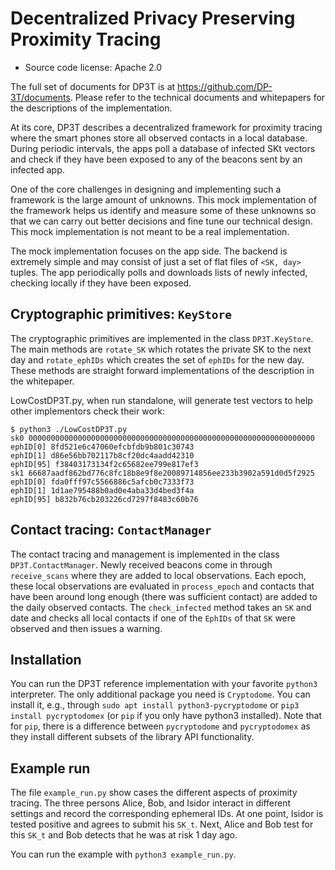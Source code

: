 # Decentralized Privacy Preserving Proximity Tracing

* Source code license: Apache 2.0

The full set of documents for DP3T is at <https://github.com/DP-3T/documents>.
Please refer to the technical documents and whitepapers for the descriptions
of the implementation.

At its core, DP3T describes a decentralized framework for proximity tracing
where the smart phones store all observed contacts in a local database.
During periodic intervals, the apps poll a database of infected SKt vectors
and check if they have been exposed to any of the beacons sent by an infected
app.

One of the core challenges in designing and implementing such a framework is
the large amount of unknowns. This mock implementation of the framework helps
us identify and measure some of these unknowns so that we can carry out better
decisions and fine tune our technical design. This mock implementation is not
meant to be a real implementation.

The mock implementation focuses on the app side. The backend is extremely
simple and may consist of just a set of flat files of `<SK, day>` tuples. The
app periodically polls and downloads lists of newly infected, checking locally
if they have been exposed.


## Cryptographic primitives: `KeyStore`

The cryptographic primitives are implemented in the class `DP3T.KeyStore`.
The main methods are `rotate_SK` which rotates the private SK to the next day
and `rotate_ephIDs` which creates the set of `ephIDs` for the new day. These
methods are straight forward implementations of the description in the
whitepaper.

LowCostDP3T.py, when run standalone, will generate test vectors to help
other implementors check their work:

```
$ python3 ./LowCostDP3T.py 
sk0 0000000000000000000000000000000000000000000000000000000000000000
ephID[0] 8fd521e6c47060efcbfdb9b801c30743
ephID[1] d86e56bb702117b8cf20dc4aadd42310
ephID[95] f38403173134f2c65682ee799e817ef3
sk1 66687aadf862bd776c8fc18b8e9f8e20089714856ee233b3902a591d0d5f2925
ephID[0] fda0fff97c5566886c5afcb0c7333f73
ephID[1] 1d1ae795488b0ad0e4aba33d4bed3f4a
ephID[95] b832b76cb203226cd7297f8483c60b76
```

## Contact tracing: `ContactManager`

The contact tracing and management is implemented in the class
`DP3T.ContactManager`. Newly received beacons come in through `receive_scans`
where they are added to local observations. Each epoch, these local
observations are evaluated in `process_epoch` and contacts that have been
around long enough (there was sufficient contact) are added to the daily
observed contacts. The `check_infected` method takes an `SK` and date and
checks all local contacts if one of the `EphIDs` of that `SK` were observed
and then issues a warning.


## Installation

You can run the DP3T reference implementation with your favorite `python3`
interpreter. The only additional package you need is `Cryptodome`. You can
install it, e.g., through `sudo apt install python3-pycryptodome` or
`pip3 install pycryptodomex` (or `pip` if you only have python3 installed).
Note that for `pip`, there is a difference between `pycryptodome` and
`pycryptodomex` as they install different subsets of the library API
functionality.


## Example run

The file `example_run.py` show cases the different aspects of proximity
tracing. The three persons Alice, Bob, and Isidor interact in different
settings and record the corresponding ephemeral IDs. At one point, Isidor
is tested positive and agrees to submit his `SK_t`. Next, Alice and Bob test
for this `SK_t` and Bob detects that he was at risk 1 day ago.

You can run the example with `python3 example_run.py`.
